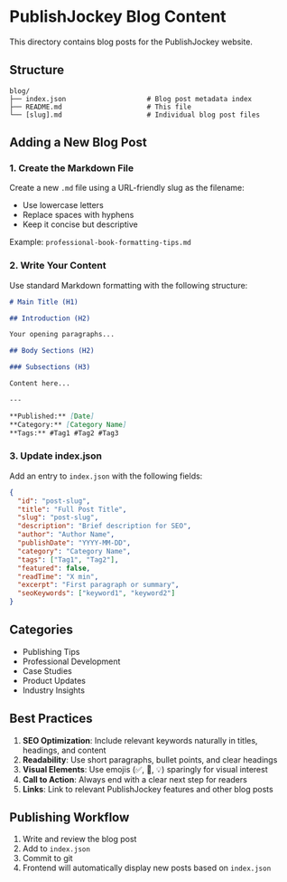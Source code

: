 # PublishJockey Blog Content

This directory contains blog posts for the PublishJockey website.

## Structure

```
blog/
├── index.json                    # Blog post metadata index
├── README.md                     # This file
└── [slug].md                     # Individual blog post files
```

## Adding a New Blog Post

### 1. Create the Markdown File

Create a new `.md` file using a URL-friendly slug as the filename:
- Use lowercase letters
- Replace spaces with hyphens
- Keep it concise but descriptive

Example: `professional-book-formatting-tips.md`

### 2. Write Your Content

Use standard Markdown formatting with the following structure:

```markdown
# Main Title (H1)

## Introduction (H2)

Your opening paragraphs...

## Body Sections (H2)

### Subsections (H3)

Content here...

---

**Published:** [Date]  
**Category:** [Category Name]  
**Tags:** #Tag1 #Tag2 #Tag3
```

### 3. Update index.json

Add an entry to `index.json` with the following fields:

```json
{
  "id": "post-slug",
  "title": "Full Post Title",
  "slug": "post-slug",
  "description": "Brief description for SEO",
  "author": "Author Name",
  "publishDate": "YYYY-MM-DD",
  "category": "Category Name",
  "tags": ["Tag1", "Tag2"],
  "featured": false,
  "readTime": "X min",
  "excerpt": "First paragraph or summary",
  "seoKeywords": ["keyword1", "keyword2"]
}
```

## Categories

- Publishing Tips
- Professional Development
- Case Studies
- Product Updates
- Industry Insights

## Best Practices

1. **SEO Optimization**: Include relevant keywords naturally in titles, headings, and content
2. **Readability**: Use short paragraphs, bullet points, and clear headings
3. **Visual Elements**: Use emojis (✅, 🚀, 💡) sparingly for visual interest
4. **Call to Action**: Always end with a clear next step for readers
5. **Links**: Link to relevant PublishJockey features and other blog posts

## Publishing Workflow

1. Write and review the blog post
2. Add to `index.json`
3. Commit to git
4. Frontend will automatically display new posts based on `index.json`

